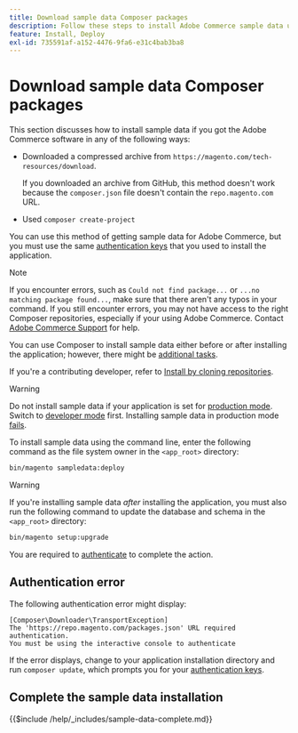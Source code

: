 ```yaml
---
title: Download sample data Composer packages
description: Follow these steps to install Adobe Commerce sample data using the Composer PHP Package Manager.
feature: Install, Deploy
exl-id: 735591af-a152-4476-9fa6-e31c4bab3ba8
---
```

# Download sample data Composer packages

This section discusses how to install sample data if you got the Adobe Commerce software in any of the following ways:

*  Downloaded a compressed archive from `https://magento.com/tech-resources/download`.

   If you downloaded an archive from GitHub, this method doesn't work because the `composer.json` file doesn't contain the `repo.magento.com` URL.

*  Used `composer create-project`

You can use this method of getting sample data for Adobe Commerce, but you must use the same [authentication keys](../prerequisites/authentication-keys.md) that you used to install the application.

>[!NOTE]
>
>If you encounter errors, such as `Could not find package...` or `...no matching package found...`, make sure that there aren't any typos in your command. If you still encounter errors, you may not have access to the right Composer repositories, especially if your using Adobe Commerce. Contact [Adobe Commerce Support](https://support.magento.com/hc/en-us) for help.

You can use Composer to install sample data either before or after installing the application; however, there might be [additional tasks](remove-or-update.md).

If you're a contributing developer, refer to [Install by cloning repositories](git-repositories.md).

>[!WARNING]
>
>Do not install sample data if your application is set for [production mode](../../configuration/bootstrap/application-modes.md#production-mode). Switch to [developer mode](../../configuration/bootstrap/application-modes.md#developer-mode) first. Installing sample data in production mode [fails](https://support.magento.com/hc/en-us/articles/360033824571#symptom-production-mode-trouble-samp-prod-).

To install sample data using the command line, enter the following command as the file system owner in the `<app_root>` directory:

```bash
bin/magento sampledata:deploy
```

>[!WARNING]
>
>If you're installing sample data _after_ installing the application, you must also run the following command to update the database and schema in the `<app_root>` directory:

```bash
bin/magento setup:upgrade
```

You are required to [authenticate](../prerequisites/authentication-keys.md) to complete the action.

## Authentication error

The following authentication error might display:

```terminal
[Composer\Downloader\TransportException]
The 'https://repo.magento.com/packages.json' URL required authentication.
You must be using the interactive console to authenticate
```

If the error displays, change to your application installation directory and run `composer update`, which prompts you for your [authentication keys](../prerequisites/authentication-keys.md).

## Complete the sample data installation

{{$include /help/_includes/sample-data-complete.md}}
